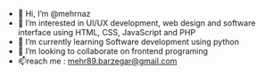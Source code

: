 - 👋 Hi, I’m @mehrnaz
- 👀 I’m interested in UI/UX development, web design and software interface using HTML, CSS, JavaScript and PHP 
- 🌱 I’m currently learning Software development using python
- 💞️ I’m looking to collaborate on frontend programing
- 📫reach me :  mehr89.barzegar@gmail.com

<!---
mehrnaz-mbn/mehrnaz-mbn is a ✨ special ✨ repository because its `README.md` (this file) appears on your GitHub profile.
You can click the Preview link to take a look at your changes.
--->
